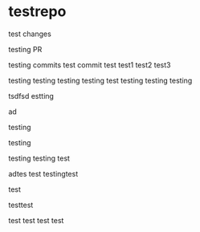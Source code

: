 # testrepo

test changes

testing PR

testing commits
test commit
test
test1
test2
test3

testing
testing
testing
testing
test
testing
testing
testing

tsdfsd
estting

ad

testing

testing


testing
testing
test

adtes
test
testingtest

test

testtest

test
test
test
test

